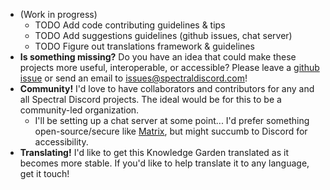 - (Work in progress)
	- TODO Add code contributing guidelines & tips
	- TODO Add suggestions guidelines (github issues, chat server)
	- TODO Figure out translations framework & guidelines
- **Is something missing?** Do you have an idea that could make these projects more useful, interoperable, or accessible? Please leave a [github issue](https://github.com/spectral-discord) or send an email to issues@spectraldiscord.com!
- **Community!** I'd love to have collaborators and contributors for any and all Spectral Discord projects. The ideal would be for this to be a community-led organization.
	- I'll be setting up a chat server at some point... I'd prefer something open-source/secure like [Matrix](https://matrix.org/), but might succumb to Discord for accessibility.
- **Translating!** I'd like to get this Knowledge Garden translated as it becomes more stable. If you'd like to help translate it to any language, get it touch!